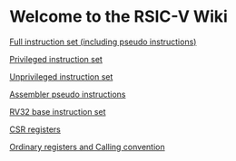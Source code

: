 # Welcome to the RSIC-V Wiki

[Full instruction set (including pseudo instructions)](Full-instruction-set)

[Privileged instruction set]()

[Unprivileged instruction set]()

[Assembler pseudo instructions]()

[RV32 base instruction set](rv32-base-instruction-set)

[CSR registers]()

[Ordinary registers and Calling convention](Ordinary-registers-and-Calling-convention)
